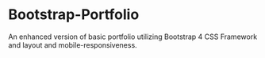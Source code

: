# Bootstrap-Portfolio
An enhanced version of basic portfolio utilizing Bootstrap 4 CSS Framework and layout and mobile-responsiveness.

